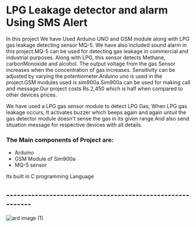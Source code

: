 # LPG Leakage detector and alarm Using SMS Alert

 In this project We have Used Arduino UNO and GSM module along with LPG gas leakage detecting sensor MQ-5. We have also included sound alarm in this project.MQ-5 can be used for detecting gas leakage in commercial and industrial purposes. Along with LPG, this sensor detects Methane, carbonMonoxide and alcohol. The output voltage from the gas Sensor increases when the concentration of gas increases. Sensitivity can be adjusted by varying the potentiometer.Arduino uno is used in the project.GSM modules used is sim900a.Sim900a can be used for making call and message.Our project costs Rs.2,450 which is half when compared to other devices prices.



 We have used a LPG gas sensor module to detect LPG Gas, When LPG gas leakage occurs, It activates buzzer which beeps again and again untuil the gas detector module doesn't sense the gas in its given range.And also send situation message for respective devices with all details.

### The Main components of Project are:
*  Arduino
*  GSM Module of Sim900a
*  MQ-5 sensor

Its built in C programming Language

## ----------------------------------------------------------
![ard image (1)](https://user-images.githubusercontent.com/78680216/206993014-a95c3b96-54c2-42f1-8b83-b01665bf77a8.jpeg)

